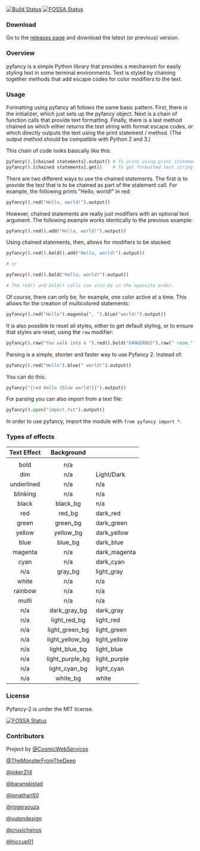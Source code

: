 [![Build Status](https://travis-ci.org/ilovecode1/Pyfancy-2.svg?branch=master)](https://travis-ci.org/ilovecode1/Pyfancy-2)
[![FOSSA Status](https://app.fossa.io/api/projects/git%2Bgithub.com%2Filovecode1%2FPyfancy-2.svg?type=shield)](https://app.fossa.io/projects/git%2Bgithub.com%2Filovecode1%2FPyfancy-2?ref=badge_shield)

### Download
Go to the [releases page](https://github.com/ilovecode1/Pyfancy-2/releases) and download the latest (or previous) version.

### Overview
pyfancy is a simple Python library that provides a mechanism for easily styling text in some terminal environments. Text is styled by chaining together methods that add escape codes for color modifiers to the text.

### Usage
Formatting using pyfancy all follows the same basic pattern. First, there is the initializer, which just sets up the pyfancy object. Next is a chain of function calls that provide text formatting. Finally, there is a last method chained on which either returns the text string with format escape codes, or which directly outputs the text using the print statement / method. (The output method *should* be compatible with Python 2 and 3.)

This chain of code looks basically like this:
```python
pyfancy().[chained statements].output() # To print using print statement / method
pyfancy().[chained statements].get()    # To get formatted text string
```

There are two different ways to use the chained statements. The first is to provide the text that is to be chained as part of the statement call. For example, the following prints "Hello, world!" in red:
```python
pyfancy().red("Hello, world!").output()
```
However, chained statements are really just modifiers with an optional text argument. The following example works identically to the previous example:
```python
pyfancy().red().add("Hello, world!").output()
```
Using chained statements, then, allows for modifiers to be stacked:
```python
pyfancy().red().bold().add("Hello, world!").output()

# or

pyfancy().red().bold("Hello, world!").output()

# The red() and bold() calls can also be in the opposite order.
```
Of course, there can only be, for example, one color active at a time. This allows for the creation of multicolored statements:
```python
pyfancy().red("Hello").magenta(", ").blue("world!").output()
```
It is also possible to reset all styles, either to get default styling, or to ensure that styles are reset, using the `raw` modifier:
```python
pyfancy().raw("You walk into a ").red().bold("DANGEROUS").raw(" room.").output()
```

Parsing is a simple, shorter and faster way to use Pyfancy 2. Instead of:
```python
pyfancy().red("Hello").blue(" world!").output()
```

You can do this:
```python
pyfancy("{red Hello {blue world!}}").output()
```

For parsing you can also import from a text file:
```python
pyfancy().open("import.txt").output()
```

In order to use pyfancy, import the module with `from pyfancy import *`.

### Types of effects

| Text Effect | Background      |               |
|:-----------:|:---------------:|---------------|
|             |                 |               |
| bold        | n/a             |               |
| dim         | n/a             | Light/Dark    |
| underlined  | n/a             | n/a           |
| blinking    | n/a             | n/a           |
| black       | black_bg        | n/a           |
| red         | red_bg          | dark_red      |
| green       | green_bg        | dark_green    |
| yellow      | yellow_bg       | dark_yellow   |
| blue        | blue_bg         | dark_blue     |
| magenta     | n/a             | dark_magenta  |
| cyan        | n/a             | dark_cyan     |
| n/a         | gray_bg         | light_gray    |
| white       | n/a             | n/a           |
| rainbow     | n/a             | n/a           |
| multi       | n/a             | n/a           |
| n/a         | dark_gray_bg    | dark_gray     |
| n/a         | light_red_bg    | light_red     |
| n/a         | light_green_bg  | light_green   |
| n/a         | light_yellow_bg | light_yellow  |
| n/a         | light_blue_bg   | light_blue    |
| n/a         | light_purple_bg | light_purple  |
| n/a         | light_cyan_bg   | light_cyan    |
| n/a         | white_bg        | white         |


### License
Pyfancy-2 is under the MIT license.


[![FOSSA Status](https://app.fossa.io/api/projects/git%2Bgithub.com%2Filovecode1%2FPyfancy-2.svg?type=large)](https://app.fossa.io/projects/git%2Bgithub.com%2Filovecode1%2FPyfancy-2?ref=badge_large)

### Contributors

Project by [@CosmicWebServices](https://github.com/CosmicWebServices)

[@TheMonsterFromTheDeep](https://github.com/TheMonsterFromTheDeep)

[@joker314](https://github.com/joker314)

[@baranskistad](https://github.com/baranskistad)

[@jonathan50](https://github.com/Jonathan50)

[@rogersouza](https://github.com/rogersouza)

[@vutondesign](https://github.com/vutondesign)

[@cruxicheiros](https://github.com/cruxicheiros)

[@hiccup01](https://github.com/hiccup01)